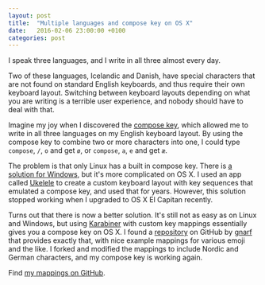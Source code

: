 ```yaml
---
layout: post
title:  "Multiple languages and compose key on OS X"
date:   2016-02-06 23:00:00 +0100
categories: post
---
```


I speak three languages, and I write in all three almost every day.

Two of these languages, Icelandic and Danish, have special characters that are not found on standard English
keyboards, and thus require their own keyboard layout. Switching between keyboard layouts depending on what you are
writing is a terrible user experience, and nobody should have to deal with that.

Imagine my joy when I discovered the [compose key][compose_key], which allowed me to write in all three languages on my
English keyboard layout. By using the compose key to combine two or more characters into one, I could type
`compose`, `/`, `o` and get `ø`, or `compose`, `a`, `e` and get `æ`.

The problem is that only Linux has a built in compose key. There is [a solution for Windows][wincompose], but it's
more complicated on OS X. I used an app called [Ukelele][ukelele] to create a custom keyboard layout with key
sequences that emulated a compose key, and used that for years. However, this solution stopped working when I upgraded
to OS X El Capitan recently.

Turns out that there is now a better solution. It's still not as easy as on Linux and Windows, but using
[Karabiner][karabiner] with custom key mappings essentially gives you a compose key on OS X. I found a
[repository][gnarf-osx-compose-key] on GitHub by [gnarf][gnarf] that provides exactly that, with nice example mappings
for various emoji and the like. I forked and modified the mappings to include Nordic and German characters, and my
compose key is working again.

Find [my mappings on GitHub][viis-osx-compose-key].


[compose_key]: https://en.wikipedia.org/wiki/Compose_key
[wincompose]: https://github.com/samhocevar/wincompose
[ukelele]: http://scripts.sil.org/ukelele
[karabiner]: https://pqrs.org/osx/karabiner/
[gnarf-osx-compose-key]: https://github.com/gnarf/osx-compose-key
[gnarf]: https://github.com/gnarf
[viis-osx-compose-key]: https://github.com/viis/osx-compose-key
